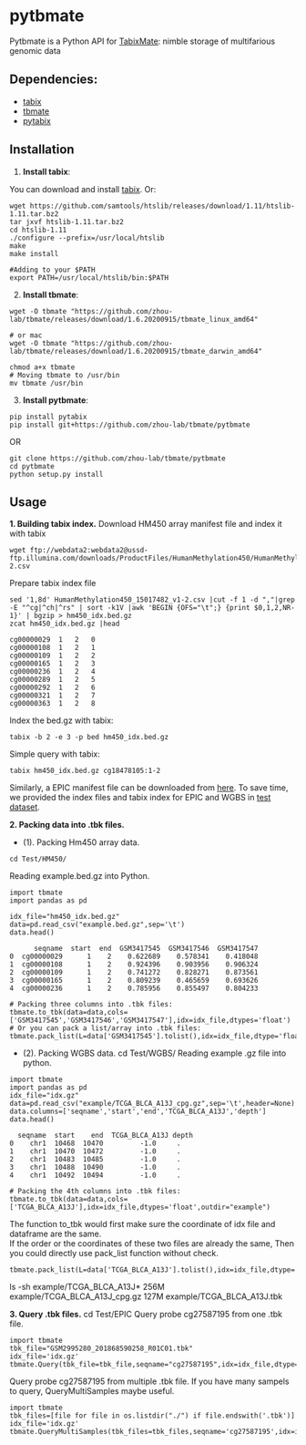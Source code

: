 # pytbmate
Pytbmate is a Python API for [TabixMate](https://github.com/zhou-lab/tbmate): nimble storage of multifarious genomic data

## Dependencies:
- [tabix](http://www.htslib.org/doc/tabix.html)
- [tbmate](https://github.com/zhou-lab/tbmate)
- [pytabix](https://github.com/slowkow/pytabix)

## **Installation**
1. **Install tabix**:

You can download and install [tabix](http://www.htslib.org/doc/tabix.html). Or:
```
wget https://github.com/samtools/htslib/releases/download/1.11/htslib-1.11.tar.bz2
tar jxvf htslib-1.11.tar.bz2
cd htslib-1.11
./configure --prefix=/usr/local/htslib
make
make install

#Adding to your $PATH
export PATH=/usr/local/htslib/bin:$PATH
```

2. **Install tbmate**:
```
wget -O tbmate "https://github.com/zhou-lab/tbmate/releases/download/1.6.20200915/tbmate_linux_amd64"

# or mac
wget -O tbmate "https://github.com/zhou-lab/tbmate/releases/download/1.6.20200915/tbmate_darwin_amd64"

chmod a+x tbmate
# Moving tbmate to /usr/bin
mv tbmate /usr/bin
```

3. **Install pytbmate**:
```
pip install pytabix
pip install git+https://github.com/zhou-lab/tbmate/pytbmate
```
OR
```
git clone https://github.com/zhou-lab/tbmate/pytbmate
cd pytbmate
python setup.py install
```

## **Usage**
**1. Building tabix index.**
Download HM450 array manifest file and index it with tabix
```
wget ftp://webdata2:webdata2@ussd-ftp.illumina.com/downloads/ProductFiles/HumanMethylation450/HumanMethylation450_15017482_v1-2.csv
```
Prepare tabix index file
```
sed '1,8d' HumanMethylation450_15017482_v1-2.csv |cut -f 1 -d ","|grep -E "^cg|^ch|^rs" | sort -k1V |awk 'BEGIN {OFS="\t";} {print $0,1,2,NR-1}' | bgzip > hm450_idx.bed.gz
zcat hm450_idx.bed.gz |head
```
```
cg00000029	1	2	0
cg00000108	1	2	1
cg00000109	1	2	2
cg00000165	1	2	3
cg00000236	1	2	4
cg00000289	1	2	5
cg00000292	1	2	6
cg00000321	1	2	7
cg00000363	1	2	8
```
Index the bed.gz with tabix:
```
tabix -b 2 -e 3 -p bed hm450_idx.bed.gz 
```
Simple query with tabix:
```
tabix hm450_idx.bed.gz cg18478105:1-2
```

Similarly, a EPIC manifest file can be downloaded from [here](http://webdata.illumina.com.s3-website-us-east-1.amazonaws.com/downloads/productfiles/methylationEPIC/infinium-methylationepic-v5-manifest-file-csv.zip). To save time, we provided the index files and tabix index for EPIC and WGBS in [test dataset](https://).


**2. Packing data into .tbk files.**
- (1). Packing Hm450 array data.
```
cd Test/HM450/
```
Reading example.bed.gz into Python.
```
import tbmate
import pandas as pd

idx_file="hm450_idx.bed.gz"
data=pd.read_csv("example.bed.gz",sep='\t')
data.head()

      seqname  start  end  GSM3417545  GSM3417546  GSM3417547
0  cg00000029      1    2    0.622689    0.578341    0.418048
1  cg00000108      1    2    0.924396    0.903956    0.906324
2  cg00000109      1    2    0.741272    0.828271    0.873561
3  cg00000165      1    2    0.809239    0.465659    0.693626
4  cg00000236      1    2    0.785956    0.855497    0.804233

# Packing three columns into .tbk files:
tbmate.to_tbk(data=data,cols=['GSM3417545','GSM3417546','GSM3417547'],idx=idx_file,dtypes='float')
# Or you can pack a list/array into .tbk files:
tbmate.pack_list(L=data['GSM3417545'].tolist(),idx=idx_file,dtype='float',outfile="test.tbk")

```

- (2). Packing WGBS data.
cd Test/WGBS/
Reading example .gz file  into python.
```
import tbmate
import pandas as pd
idx_file="idx.gz"
data=pd.read_csv("example/TCGA_BLCA_A13J_cpg.gz",sep='\t',header=None)
data.columns=['seqname','start','end','TCGA_BLCA_A13J','depth']
data.head()

  seqname  start    end  TCGA_BLCA_A13J depth
0    chr1  10468  10470         -1.0     .
1    chr1  10470  10472         -1.0     .
2    chr1  10483  10485         -1.0     .
3    chr1  10488  10490         -1.0     .
4    chr1  10492  10494         -1.0     .

# Packing the 4th columns into .tbk files:
tbmate.to_tbk(data=data,cols=['TCGA_BLCA_A13J'],idx=idx_file,dtypes='float',outdir="example")
```
The function to_tbk would first make sure the coordinate of idx file and dataframe are the same.</br>
If the order or the coordinates of these two files are already the same, Then you could directly use pack_list function without check.
```
tbmate.pack_list(L=data['TCGA_BLCA_A13J'].tolist(),idx=idx_file,dtype='float',outfile="example/TCGA_BLCA_A13J.tbk")
```
ls -sh example/TCGA_BLCA_A13J*
256M example/TCGA_BLCA_A13J_cpg.gz  127M example/TCGA_BLCA_A13J.tbk


**3. Query .tbk files.**
cd Test/EPIC
Query probe cg27587195 from one .tbk file.
```
import tbmate
tbk_file="GSM2995280_201868590258_R01C01.tbk"
idx_file='idx.gz'
tbmate.Query(tbk_file=tbk_file,seqname="cg27587195",idx=idx_file,dtype='float')
```

Query probe cg27587195 from multiple .tbk file. If you have many sampels to query, QueryMultiSamples maybe useful.
```
import tbmate
tbk_files=[file for file in os.listdir("./") if file.endswith('.tbk')]
idx_file='idx.gz'
tbmate.QueryMultiSamples(tbk_files=tbk_files,seqname='cg27587195',idx=idx_file,dtype='float')
```

